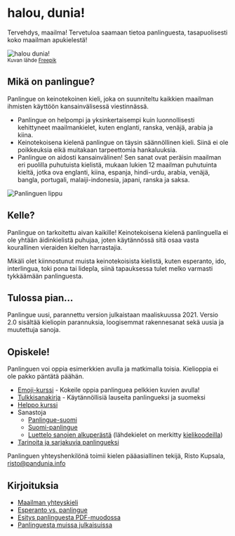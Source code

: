 # halou, dunia!

Tervehdys, maailma!
Tervetuloa saamaan tietoa panlinguesta, tasapuolisesti koko maailman apukielestä!

![](http://www.pandunia.info/grafe/halou_dunia.png "halou dunia!")  
<small>Kuvan lähde [Freepik](http://www.freepik.com)</small>

## Mikä on panlingue?

Panlingue on keinotekoinen kieli, joka on suunniteltu kaikkien maailman ihmisten käyttöön kansainvälisessä viestinnässä.

- Panlingue on helpompi ja yksinkertaisempi kuin luonnollisesti kehittyneet maailmankielet, kuten englanti, ranska, venäjä, arabia ja kiina.
- Keinotekoisena kielenä panlingue on täysin säännöllinen kieli. Siinä ei ole poikkeuksia eikä muitakaan tarpeettomia hankaluuksia.
- Panlingue on aidosti kansainvälinen! Sen sanat ovat peräisin maailman eri puolilla puhutuista kielistä, mukaan lukien 12 maailman puhutuinta kieltä, jotka ova englanti, kiina, espanja, hindi-urdu, arabia, venäjä, bangla, portugali, malaiji-indonesia, japani, ranska ja saksa.

![](http://www.pandunia.info/bandir/bandir.png "Panlinguen lippu")

## Kelle?

Panlingue on tarkoitettu aivan kaikille! Keinotekoisena kielenä panlinguella ei ole yhtään äidinkielistä puhujaa, joten käytännössä sitä osaa vasta kourallinen vieraiden kielten harrastajia.

Mikäli olet kiinnostunut muista keinotekoisista kielistä, kuten esperanto, ido, interlingua, toki pona tai lidepla, siinä tapauksessa tulet melko varmasti tykkäämään panlinguesta.

## Tulossa pian...

Panlingue uusi, parannettu version julkaistaan maaliskuussa 2021.
Versio 2.0 sisältää kieliopin parannuksia, loogisemmat rakennesanat sekä uusia ja muutettuja sanoja.


## Opiskele!

Panlinguen voi oppia esimerkkien avulla ja matkimalla toisia. Kielioppia ei ole pakko päntätä päähän.

- [Emoji-kurssi](http://www.pandunia.info/panlingue/mini_darse.html) - Kokeile oppia panlinguea pelkkien kuvien avulla!
- [Tulkkisanakirja](fraze.md) - Käytännöllisiä lauseita panlingueksi ja suomeksi
- [Helppo kurssi](gide.md)
- Sanastoja
    - [Panlingue-suomi](panlingue-suomi.md)
    - [Suomi-panlingue](suomi-panlingue.md)
    - [Luettelo sanojen alkuperästä](leksaslia.md) (lähdekielet on merkitty [kielikoodeilla](http://jkorpela.fi/kielet/nimet.html))
- [Tarinoita ja sarjakuvia panlingueksi](http://www.pandunia.info/panlingue/index.html)


Panlinguen yhteyshenkilönä toimii kielen pääasiallinen tekijä, Risto Kupsala, [risto@pandunia.info](mailto:risto@pandunia.info)

## Kirjoituksia

- [Maailman yhteyskieli](dunia_baxe.md)
- [Esperanto vs. panlingue](esperanti_i_panlingue.md)
- [Esitys panlinguesta PDF-muodossa](Diaesitys.pdf)
- [Panlinguesta muissa julkaisuissa](makal_tema_panlingue.md)

